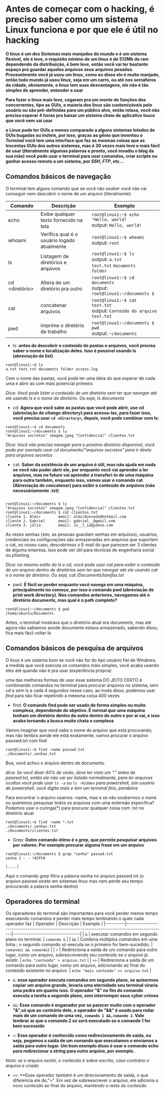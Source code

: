 # Antes de começar com o hacking, é preciso saber como um sistema Linux funciona e por que ele é útil no hacking

**O linux é um dos Sistemas mais manjados do mundo e é um sistema flexível, ele é leve, o requisito minimo de um linux é de 512Mb de ram dependendo da distribuição, é bem leve, então você vai ter bastante espaço pra guardar aqueles arquivos seus arquivos pesados. Provavelmente você já usou um linux, como eu disse ele é muito manjado, então todo mundo já usou linux, seja em um carro, ou até nos semáforos da cidade, obviamente, o linux tem suas desvantagens, ele não é tão simples de aprender, entender e usar**

**Para fazer o linux mais leve, cagaram pra um monte de funções dos concorrentes, tipo as GUIs, a maioria dos linux são customizáveis pelo usuário ou são pré-definidas para um público alvo, então relaxa, você não precisa esperar 4 horas pra baixar um sistema cheio de aplicativo louco que você nem vai usar**

**o Linux pode ter GUIs a menos comparado a alguns sistemas lotados de GUIs bugadas ou inúteis, por isso, graças ao gênio que inventou o *Terminal* você tem uma interface que faz as mesmas coisas que as trocentas GUIs dos outros sistemas, mas é 30 vezes mais leve e mais fácil de usar (literalmente algumas palavras e pronto, você invadiu o blog da sua mãe) você pode usar o terminal para usar comandos, criar scripts ou ganhar acesso remoto a um sistema, por *SSH*, *FTP*, etc...**

## Comandos básicos de navegação

O terminal tem alguns comando que se você não souber você não vai conseguir nem descobrir o nome de um arquivo (literalmente):

| Comando  | Descrição                          | Exemplo                                 |
|----------|------------------------------------|-----------------------------------------|
| echo     | Exibe qualquer texto fornecido na tela|`root@linux1:~$ echo "Hello, world!` <br> output: `Hello, world!`|
| whoami   | Verifica qual é o usuário logado atualmente | `root@linux1:~$ whoami` <br> output: `root` |
| ls       | Listagem de diretórios e arquivos | `root@linux1:~$ ls` <br> output:  `a.txt` <br> `text.txt` `documents` <br> `folder` |
| cd <diretório> | Altera de um diretório pra outro | `root@linux1:~$ cd documents` <br> output: `root@linux1:~/documents $`|
| cat <arquivo>  | concatenar arquivos | `root@linux1:~$ cat text.txt` <br> output: `Conteúdo do arquivo text.txt`|
| pwd            | imprime o diretório de trabalho | `root@linux1:~/documents $ pwd` <br> output: `~/documents`|

- ls: **antes de descobrir o conteúdo de pastas e arquivos, você precisa saber o nome e localização deles. Isso é possível usando ls (abreviação de list)**
```
root@linux1:~$ ls
a.txt text.txt documents folder access.log
```

Com o nome das pastas, você pode ter uma ideia do que esperar de cada uma e abrir as com mais potencial primeiro

*Dica: Você pode listar o conteúdo de um diretório sem ter que navegar até ele usando ls e o nome do diretório. Ou seja, ls documents*

- cd: **Agora que você sabe as pastas que você pode abrir, use cd (abreviação de *change directory*) para acessa-las, para fazer isso, você precisa usar `cd <directory>`, depois, você pode combinar com ls:**
```
root@linux1:~$ cd documents
root@linux1:~/documents $ ls
"Arquivos secretos" imagem.jpeg "Confidencial" clientes.txt
```

*Dica: Você não precisa navegar para o próximo diretório disponivel, você pode por exemplo usar cd documents/"arquivos secretos" para ir direto para arquivos secretos*
- cat: **Saber da existência de um arquivo é útil, mas não ajuda em nada se você não puder abrir ele, por enquanto você vai aprender a ler arquivos, mas no futuro vai aprender a transferi-lo de uma máquina para outra também, enquanto isso, vamos usar o comando cat (Abreviação de concatenar) para exibir o conteúdo de arquivos (não necessáriamente .txt)**

```shell

root@linux1:~/documents $ ls
"Arquivos secretos" imagem.jpeg "Confidencial" clientes.txt
root@linux1:~/documents $ cat clientes.txt
cliente 1. Almir        email: almirAzevedo@hotmail.com
cliente 2. Gabriel      email: gabriel__@gmail.com
cliente 3. júlio        email: Ju__l_io@yahoo.com
```

As vezes senhas (sim, as pessoas guardam senhas em arquivos), usuários, credenciais ou configurações são armazenadas em arquivos que suportam o cat, no nosso caso, descobrimos o E-mail do que parecem ser 3 clientes de alguma empresa, isso pode ser útil para técnicas de engenharia social ou phishing

*Dica: no mesmo estilo do ls e cd, você pode usar cat para exibir o conteúdo de um arquivo dentro de diretórios sem ter que navegar até ele usando cat e o nome do diretório. Ou seja, cat /Documents/tarefas.txt*

- pwd: **É fácil se perder enquanto você navega em uma máquina, principalmente no começo, por isso o comando pwd (abreviação de print work directory). Nos comandos anteriores, navegamos até o diretório documents, mas qual é o path completo?**

```
root@linux1:~/documents $ pwd
/home/ubuntu/Documents
```

Antes, o terminal mostrava que o diretório atual era documents, mas até agora não sabiamos aonde documents estava armazenado, sabendo disso, fica mais fácil voltar lá

## Comandos básicos de pesquisa de arquivos

O linux é um sistema bom se você não for do tipo usuário fiel de Windows. a medida que você executa os comandos mais simples, você acaba usando eles até quando não é pra usar (experiência própria)

uma das melhores formas de usar esse sistema DO JEITO CERTO é combinando comandos no terminal para procurar arquivos no sistema, sem cd e sem ls a cada 4 segundos nesse caso, ao invés disso, podemos usar *find* para não ficar repetindo a meesma coisa 400 vezes

- find: **O comando find pode ser usado de forma simples ou muito complexa, dependendo do objetivo. É normal que uma máquina tenham um diretório dentro do outro dentro do outro e por aí vai, e isso acaba tornando a busca muito chata e complexa**

Vamos imaginar que você sabe o nome do arquivo que está procurando, mas não lembra aonde ele está exatamente, vamos procurar o arquivo passwd.txt com find

```
root@linux1:~$ find -name passwd.txt
./documents/.senhas.txt
```
Boa, você achou o arquivo dentro de documents.

*dica: Se você diver 40% de visão, deve ter visto um "." antes de passwd.txt, então ele não vai ser listado normalmente, para ler arquivos ocultos você pode usar `ls -a` ou `ls -Hidden` para powershell, sim usuário de powershell, você digita mais e tem um terminal feio, parabéns*

Para encontrar o arquivo usamos -name, mas e se não soubermos o nome ou queremos pesquisar todos os arquivos com uma extensão especifica? Podemos usar o curinga(*) para procurar qualquer coisa com .txt no diretório atual.

```
root@linux1:~$ find -name *.txt
./documents/.senhas.txt
./Documents/clientes.txt
```

- Grep: **Outro comando ótimo é o *grep*, que permite pesquisar arquivos por valores. Por exemplo procurar alguma frase em um arquivo**

```
root@linux1:~/documents $ grep "senha" passwd.txt
senha 1 - - !4CFF0

[....]
```

Aqui o comando grep filtra a palavra senha no arquivo passwd.txt (o arquivo passwd existe em sistemas linux mas nem perde seu tempo procurando a palavra senha dentro)

## Operadores do terminal

Os operadores do terminal são importantes para você perder menos tempo executando comandos e perder mais tempo lembrando o quee cada operador faz 
| Operador | Descrição                                                                                       | Exemplo                          |
|----------|-------------------------------------------------------------------------------------------------|----------------------------------|
| `&`      |  executar comandos em segundo plano no terminal.                                         | `comando &`                      |
| `&&`     | Combina múltiplos comandos em uma linha ; o segundo comando só executa se o primeiro for bem-sucedido. | `comando1 && comando2`           |
| `>`      | Redireciona a saída de um comando para outro lugar, como um arquivo, sobrescrevendo seu conteúdo se o arquivo já existir. | `echo "conteúdo" > arquivo.txt`  |
| `>>`     | Redireciona a saída de um comando para outro lugar, como um arquivo, adicionando ao final do conteúdo existente no arquivo. | `echo "mais conteúdo" >> arquivo.txt` |


- `&`: **esse operador executa comandos em segundo plano, se quisermos copiar um arquivo grande, levaria uma eternidade seu terminal viraria uma pedra em quanto isso. O operador "&" no fim do comando executa a tarefa a segundo plano, sem interromper seus cyber crimes**

- `&&`: **Esse comando é enganador por se parecer muito com o operador "&",só que ao contrário dele, o operador de "&&" é usado para rodar mais de um comando de uma vez, `comando 1 &&,comando 2`. Vale lembrar ar que o comando 2 só será executado se o comando 1 for bem sucessido**

- `>`: **Esse operador é conhecido como redirecionamento de saída,  ou seja, pegamos a saída de um comando que executamos e enviamos a saída para outro lugar. Um bom exemplo disso é usar o comando echo para redirecionar a string para outro arquivo, por exemplo.**

*Nota: se o arquivo existir, o conteúdo é sobre-escrito, caso contrário o arquivo é criado*

- `>>`: **Esse operador também é um direcionamento de saída, o que diferencia ele do,">". Em vez de sobreescrever o arquivo, ele adiciona o novo conteúdo ao final do arquivo, mantendo o resto do conteúdo
